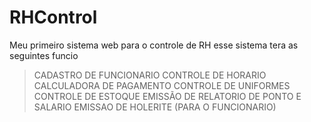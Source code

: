 # RHControl 
Meu primeiro sistema web para o controle de RH 
esse sistema tera as seguintes funcio
>CADASTRO DE FUNCIONARIO
>CONTROLE DE HORARIO
> CALCULADORA DE PAGAMENTO
>CONTROLE DE UNIFORMES
>CONTROLE DE ESTOQUE
>EMISSÃO DE RELATORIO DE PONTO E SALARIO
> EMISSAO DE HOLERITE (PARA O FUNCIONARIO)
